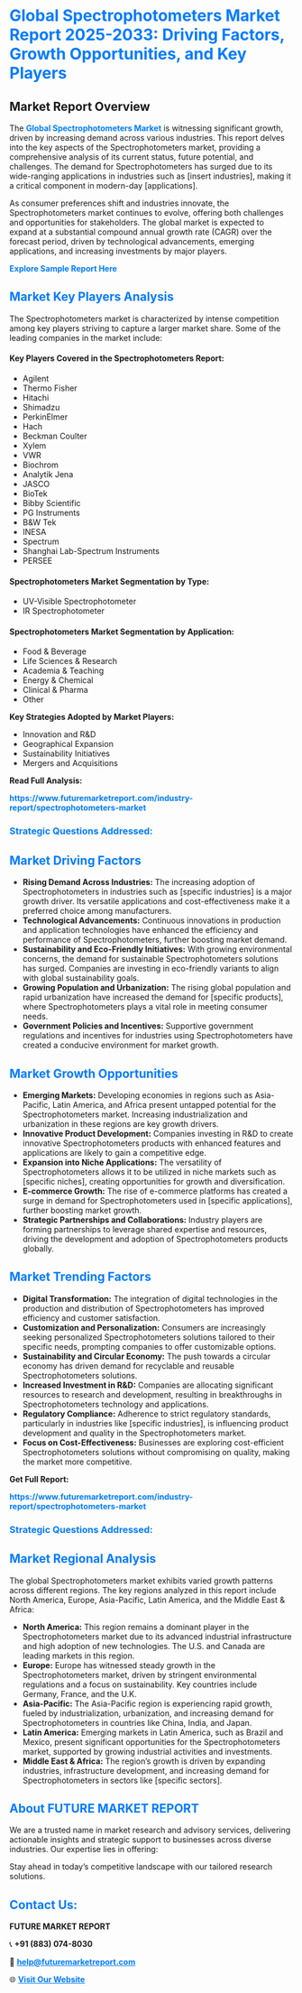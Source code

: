 <h1 style="color: #007BFF;">Global Spectrophotometers Market Report 2025-2033: Driving Factors, Growth Opportunities, and Key Players</h1>

<section id="overview">
<h2>Market Report Overview</h2>
<p>The <a href="https://www.futuremarketreport.com/industry-report/spectrophotometers-market" style="color: #007BFF; text-decoration: none;"><strong>Global Spectrophotometers Market</strong></a> is witnessing significant growth, driven by increasing demand across various industries. This report delves into the key aspects of the Spectrophotometers market, providing a comprehensive analysis of its current status, future potential, and challenges. The demand for Spectrophotometers has surged due to its wide-ranging applications in industries such as [insert industries], making it a critical component in modern-day [applications].</p>
<p>As consumer preferences shift and industries innovate, the Spectrophotometers market continues to evolve, offering both challenges and opportunities for stakeholders. The global market is expected to expand at a substantial compound annual growth rate (CAGR) over the forecast period, driven by technological advancements, emerging applications, and increasing investments by major players.</p>
</section>

<section id="overview">
<p><a href="https://www.futuremarketreport.com/request-sample/reportId=89447" style="color: #007BFF; text-decoration: none;"><strong>Explore Sample Report Here</strong></a></p>
</section>

<section id="key-players">
<h2 style="color: #007BFF;">Market Key Players Analysis</h2>
<p>The Spectrophotometers market is characterized by intense competition among key players striving to capture a larger market share. Some of the leading companies in the market include:</p>
<h4>Key Players Covered in the Spectrophotometers Report:</h4>
<ul><li>Agilent</li><li>Thermo Fisher</li><li>Hitachi</li><li>Shimadzu</li><li>PerkinElmer</li><li>Hach</li><li>Beckman Coulter</li><li>Xylem</li><li>VWR</li><li>Biochrom</li><li>Analytik Jena</li><li>JASCO</li><li>BioTek</li><li>Bibby Scientific</li><li>PG Instruments</li><li>B&amp;W Tek</li><li>INESA</li><li>Spectrum</li><li>Shanghai Lab-Spectrum Instruments</li><li>PERSEE</li></ul>
<h4>Spectrophotometers Market Segmentation by Type:</h4>
<ul><li>UV-Visible Spectrophotometer</li><li>IR Spectrophotometer</li></ul>

<h4>Spectrophotometers Market Segmentation by Application:</h4>
<ul><li>Food &amp; Beverage</li><li>Life Sciences &amp; Research</li><li>Academia &amp; Teaching</li><li>Energy &amp; Chemical</li><li>Clinical &amp; Pharma</li><li>Other</li></ul>
<p><strong>Key Strategies Adopted by Market Players:</strong></p>
<ul>
<li>Innovation and R&D</li>
<li>Geographical Expansion</li>
<li>Sustainability Initiatives</li>
<li>Mergers and Acquisitions</li>
</ul>
</section>

<section>
<p><strong>Read Full Analysis: </strong></p><a href="https://www.futuremarketreport.com/industry-report/spectrophotometers-market" style="color: #007BFF; text-decoration: none;"><strong>https://www.futuremarketreport.com/industry-report/spectrophotometers-market</strong></a>
<h3 style="color: #007BFF;">Strategic Questions Addressed:</h3>
</section>

<section id="driving-factors">
<h2 style="color: #007BFF;">Market Driving Factors</h2>
<ul>
<li><strong>Rising Demand Across Industries:</strong> The increasing adoption of Spectrophotometers in industries such as [specific industries] is a major growth driver. Its versatile applications and cost-effectiveness make it a preferred choice among manufacturers.</li>
<li><strong>Technological Advancements:</strong> Continuous innovations in production and application technologies have enhanced the efficiency and performance of Spectrophotometers, further boosting market demand.</li>
<li><strong>Sustainability and Eco-Friendly Initiatives:</strong> With growing environmental concerns, the demand for sustainable Spectrophotometers solutions has surged. Companies are investing in eco-friendly variants to align with global sustainability goals.</li>
<li><strong>Growing Population and Urbanization:</strong> The rising global population and rapid urbanization have increased the demand for [specific products], where Spectrophotometers plays a vital role in meeting consumer needs.</li>
<li><strong>Government Policies and Incentives:</strong> Supportive government regulations and incentives for industries using Spectrophotometers have created a conducive environment for market growth.</li>
</ul>
</section>

<section id="growth-opportunities">
<h2 style="color: #007BFF;">Market Growth Opportunities</h2>
<ul>
<li><strong>Emerging Markets:</strong> Developing economies in regions such as Asia-Pacific, Latin America, and Africa present untapped potential for the Spectrophotometers market. Increasing industrialization and urbanization in these regions are key growth drivers.</li>
<li><strong>Innovative Product Development:</strong> Companies investing in R&D to create innovative Spectrophotometers products with enhanced features and applications are likely to gain a competitive edge.</li>
<li><strong>Expansion into Niche Applications:</strong> The versatility of Spectrophotometers allows it to be utilized in niche markets such as [specific niches], creating opportunities for growth and diversification.</li>
<li><strong>E-commerce Growth:</strong> The rise of e-commerce platforms has created a surge in demand for Spectrophotometers used in [specific applications], further boosting market growth.</li>
<li><strong>Strategic Partnerships and Collaborations:</strong> Industry players are forming partnerships to leverage shared expertise and resources, driving the development and adoption of Spectrophotometers products globally.</li>
</ul>
</section>

<section id="trending-factors">
<h2 style="color: #007BFF;">Market Trending Factors</h2>
<ul>
<li><strong>Digital Transformation:</strong> The integration of digital technologies in the production and distribution of Spectrophotometers has improved efficiency and customer satisfaction.</li>
<li><strong>Customization and Personalization:</strong> Consumers are increasingly seeking personalized Spectrophotometers solutions tailored to their specific needs, prompting companies to offer customizable options.</li>
<li><strong>Sustainability and Circular Economy:</strong> The push towards a circular economy has driven demand for recyclable and reusable Spectrophotometers solutions.</li>
<li><strong>Increased Investment in R&D:</strong> Companies are allocating significant resources to research and development, resulting in breakthroughs in Spectrophotometers technology and applications.</li>
<li><strong>Regulatory Compliance:</strong> Adherence to strict regulatory standards, particularly in industries like [specific industries], is influencing product development and quality in the Spectrophotometers market.</li>
<li><strong>Focus on Cost-Effectiveness:</strong> Businesses are exploring cost-efficient Spectrophotometers solutions without compromising on quality, making the market more competitive.</li>
</ul>
</section>

<section>
<p><strong>Get Full Report: </strong></p><a href="https://www.futuremarketreport.com/industry-report/spectrophotometers-market" style="color: #007BFF; text-decoration: none;"><strong>https://www.futuremarketreport.com/industry-report/spectrophotometers-market</strong></a>
<h3 style="color: #007BFF;">Strategic Questions Addressed:</h3>
</section>


<section id="regional-analysis">
<h2 style="color: #007BFF;">Market Regional Analysis</h2>
<p>The global Spectrophotometers market exhibits varied growth patterns across different regions. The key regions analyzed in this report include North America, Europe, Asia-Pacific, Latin America, and the Middle East & Africa:</p>
<ul>
<li><strong>North America:</strong> This region remains a dominant player in the Spectrophotometers market due to its advanced industrial infrastructure and high adoption of new technologies. The U.S. and Canada are leading markets in this region.</li>
<li><strong>Europe:</strong> Europe has witnessed steady growth in the Spectrophotometers market, driven by stringent environmental regulations and a focus on sustainability. Key countries include Germany, France, and the U.K.</li>
<li><strong>Asia-Pacific:</strong> The Asia-Pacific region is experiencing rapid growth, fueled by industrialization, urbanization, and increasing demand for Spectrophotometers in countries like China, India, and Japan.</li>
<li><strong>Latin America:</strong> Emerging markets in Latin America, such as Brazil and Mexico, present significant opportunities for the Spectrophotometers market, supported by growing industrial activities and investments.</li>
<li><strong>Middle East & Africa:</strong> The region’s growth is driven by expanding industries, infrastructure development, and increasing demand for Spectrophotometers in sectors like [specific sectors].</li>
</ul>
</section>

<footer>
<h2 style="color: #007BFF;">About FUTURE MARKET REPORT</h2>
<p>We are a trusted name in market research and advisory services, delivering actionable insights and strategic support to businesses across diverse industries. Our expertise lies in offering:</p>

<p>Stay ahead in today’s competitive landscape with our tailored research solutions.</p>

<h2 style="color: #007BFF;">Contact Us:</h2>
<p><strong>FUTURE MARKET REPORT</strong></p>
<p>📞 <strong>+91 (883) 074-8030</strong></p>
<p>📧 <strong><a href="mailto:help@futuremarketreport.com" style="color: #007BFF;">help@futuremarketreport.com</a></strong></p>
<p>🌐 <strong><a href="https://www.futuremarketreport.com/" style="color: #007BFF;">Visit Our Website</a></strong></p>
</footer>